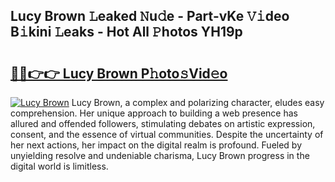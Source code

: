 ## Lucy Brown 𝙻eaked 𝙽u𝚍e - Part-vKe 𝚅𝚒deo B𝚒kini 𝙻eaks - Hot All 𝙿hotos YH19p

# <h2><a href="http://ld53cak.urlbe.top/?page=Lucy+Brown">🔗🔗👉👉 Lucy Brown P𝚑oto𝚜Vid𝚎o</a></h2>

[![Lucy Brown](https://i.imgur.com/eBuTRDB.gif)](http://ld53cak.urlbe.top/?page=Lucy+Brown)
Lucy Brown, a complex and polarizing character, eludes easy comprehension. Her unique approach to building a web presence has allured and offended followers, stimulating debates on artistic expression, consent, and the essence of virtual communities. Despite the uncertainty of her next actions, her impact on the digital realm is profound. Fueled by unyielding resolve and undeniable charisma, Lucy Brown progress in the digital world is limitless.
